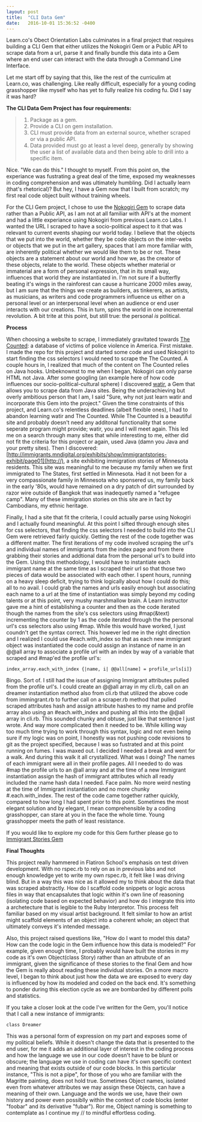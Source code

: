 ```yaml
---
layout: post
title:  "CLI Data Gem"
date:   2016-10-01 15:36:52 -0400
---
```



Learn.co's Obect Orientation Labs culminates in a final project that requires building a CLI Gem that either utilizes the Nokogiri Gem or a Public API to scrape data from a url, parse it and finally bundle this data into a Gem where an end user can interact with the data through a Command Line Interface.  

Let me start off by saying that this, like the rest of the curriculim at Learn.co, was challenging.  Like really difficult, especially for a young coding grasshopper like myself who has yet to fully realize his coding fu.  Did I say it was hard?

**The CLI Data Gem Project has four requirements:**

> 1. Package as a gem.
> 2. Provide a CLI on gem installation.
> 3. CLI must provide data from an external source, whether scraped or via a public API.
> 4. Data provided must go at least a level deep, generally by showing the user a list of available data and then being able to drill into a specific item.

Nice.  "We can do this." I thought to myself.  From this point on, the experiance was fustrating a great deal of the time, exposed my weaknesses in coding comprehension and was ultimately humbling.  Did I actually learn (that's rhetorical)?  But hey, I have a Gem now that I built from scratch; my first real code object built without training wheels.  

For the CLI Gem project, I chose to use the [Nokogiri Gem](https://rubygems.org/gems/nokogiri/versions/1.6.8http://) to scrape data rather than a Public API, as I am not at all familiar with API's at the moment and had a little experiance using Nokogiri from previous Learn.co Labs.  I wanted the URL I scraped to have a socio-political aspect to it that was relevant to current events shaping our world today.  I believe that the objects that we put into the world, whether they be code objects on the inter-webs or objects that we put in the art gallery, spaces that I am more familiar with, are inherently political whether we  would like them to be or not.  These objects are a statement about our world and how we, as the creator of these objects, relate to the world.  These objects whether material or immaterial are a form of personal expression, that in its small way, influences that world they are instantiated in.  I'm not sure if a butterfly beating it's wings in the rainforest can cause a hurricane 2000 miles away, but I am sure that the things we create as builders, as tinkerers, as artists, as musicians, as writers and code programmers influence us either on a personal level or an interpersonal level when an audience or end user interacts with our creations.  This in turn, spins the world in one incremental revolution.  A bit trite at this point, but still true: the personal *is* political.

**Process**

When choosing a website to scrape, I immediately gravitated towards [The Counted](https://www.theguardian.com/us-news/ng-interactive/2015/jun/01/the-counted-police-killings-us-databasehttp://): a database of victims of police violence in America.  First mistake.  I made the repo for this project and started some code and used Nokogiri to start finding the css selectors I would need to scrape the The Counted.  A couple hours in, I realized that much of the content on The Counted relies on Java hooks.  Unbeknownst to me when I began, Nokogiri can only parse HTML not Java.  After some googling (an example here of how code influences our socio-political-cultural sphere) I discovered  [watir](https://rubygems.org/gems/watir/versions/5.0.0http://), a Gem that allows you to scrape data from Java sites.  Being the underachieving but overly ambitious person that I am, I said "Sure, why not just learn watir and incorporate this Gem into the project."  Given the time constraints of this project, and Learn.co's relentless deadlines (albeit flexible ones), I had to abandon learning watir and The Counted.  While The Counted is a beautiful site and probably doesn't need any additonal functionality that some seperate program might provide;  watir, you and I will meet again.  This led me on a search through many sites that while interesting to me, either did not fit the criteria for this project or again, used Java (damn you Java and your pretty sites).  Then I discovered: [http://immigrants.mndigital.org/exhibits/show/immigrantstories-exhibit/page01](http://), a site exhibiting immigration stories of Minnesota residents.  This site was meaningful to me because my family when we first immigrated to The States, first settled in Minnesota.  Had it not been for a very compassionate family in Minnesota who sponsered us, my family back in the early '80s, would have remained on a dry patch of dirt surrounded by razor wire outside of Bangkok that was inadequetly named a "refugee camp".  Many of these immigration stories on this site are in fact by Cambodians, my ethnic heritage. 

Finally, I had a site that fit the criteria, I could actually parse using Nokogiri and I actually found meaningful.  At this point I sifted through enough sites for css selectors, that finding the css selectors I needed to build into the CLI Gem were retrieved fairly quickly.  Getting the rest of the code together was a different matter.  The first iterations of my code involved scraping the url's and individual names of immigrants from the index page and from there grabbing their stories and addtional data from the personal url's to build into the Gem.  Using this methodology, I would have to instantiate each immigrant name at the same time as I scraped their url so that those two pieces of data would be associated with each other.  I spent hours, running on a heavy sleep deficit, trying to think logically about how I could do this; all to no avail.  I could grab the names and urls easily enough but associating each name to a url at the time of instantiation was simply beyond my coding talents or at this point, very mushy marshmallow brain.  A Learn instructor gave me a hint of establishing a counter and then as the code iterated though the names from the site's css selectors using #map(&text) incrementing the counter by 1 as the code iterated through the the personal url's css selectors also using #map.  While this would have worked, I just coundn't get the syntax correct.   This however led me in the right direction and I realized I could use #each.with_index so that as each new immigrant object was instantiated the code could assign an instance of name in an @@all array to associate a profile url with an index by way of a variable that scraped and #map'ed the profile url's:

`index_array.each_with_index {|name, i| @@all[name] = profile_urls[i]}`

Bingo.  Sort of.  I still had the issue of assigning Immigrant attributes pulled from the profile url's.  I could create an @@all array in my cli.rb, call on an dreamer instantiation method also from cli.rb that utilized the above code from immingrant.rb to further call on a scraper.rb method that pulled scraped attributes hash and assign attribute hashes to my name and profile array  also using an #each.with_index and pushing all this into the @@all array in cli.rb.  This sounded chunky and obtuse, just like that sentence I just wrote. And way more complicated then it needed to be. While killing way too much time trying to work through this syntax, logic and not even being sure if my logic was on point, I honestly was not pushing code revisions to git as the project specified, because I was so fustrated and at this point running on fumes.  I was maxed out.  I decided I needed a break and went for a walk.  And during this walk it all crystallized.  What was I doing?  The names of each immigrant were all in their profile pages. All I needed to do was #map the profile urls to an @all array and  at the time of a new Immigrant instantiation assign the hash of immigrant attributes which all ready included the :name hash data I needed.  Face palm.  No more weird nesting at the time of Immigrant instantiation and no more chunky #.each.with_index.  The rest of the code came together rather quickly, compared to how long I had spent prior to this point.  Sometimes the most elegant solution and by elegant, I mean comprehensible by a coding grasshopper, can stare at you in the face the whole time.  Young grasshopper meets the path of least resistance.  

If you would like to explore my code for this Gem further please go to [Immigrant Stories Gem](https://github.com/zenglue/immigrant_stories_gem)

**Final Thoughts**

This project really hammered in Flatiron School's emphasis on test driven development.  With no rspec.rb to rely on as in previous labs and not enough knowledge yet to write my own rspec.rb, it felt like I was driving blind.  But in a way this was nice as it allowed my to think about the data that was scraped abstractly.  How do I scaffold code snippets or logic across files in way that encapsalutes that logic within it's own line of reasoning (isolating code based on expected behavior) and how do I integrate this into a archetecture that is legible to the Ruby Interpretor.  This process felt familiar based on my visual artist background. It felt similar to how an artist might scaffold elements of an object into a coherent whole; an object that ultimately conveys it's intended message.

Also, this project raised questions like, "How do I want to model this data?  How can the code logic in the Gem influence how this data is modeled?"  For example, given enough time, I probably would have built the stories in my code as it's own Object(class Story) rather than an attrubute of an immigrant, given the significance of these stories to the final Gem and how the Gem is really about reading these individual stories.  On a more macro level, I began to think about just how the data we are exposed to every day is influenced by how its modeled and coded on the back end.  It's something to ponder during this election cycle as we are bombarded by different polls and statistics. 

If you take a closer look at the code I've written for the Gem, you'll notice that I call a new instance of immigrants: 

```
class Dreamer
```

This was a personal form of expression on my part and exposes some of my political beliefs.  While it doesn't change the data that is presented to the end user, for me it adds an additional layer of interest in the coding process and how the language we use in our code doesn't have to be blunt or obscure; the language we use in coding can have it's own specific context and meaning that exists outside of our code blocks.  In this particular instance, "This is not a pipe", for those of you who are familiar with the Magritte painting, does not hold true.  Sometimes Object names, isolated even from whatever attributes we may assign these Objects, can have a meaning of their own.  Language and the words we use, have their own history and power even possiblly within the context of code blocks (enter "foobar" and its derivative "fubar"). Ror me, Object naming is something to contemplate as I continue my // to mindful effortless coding.








